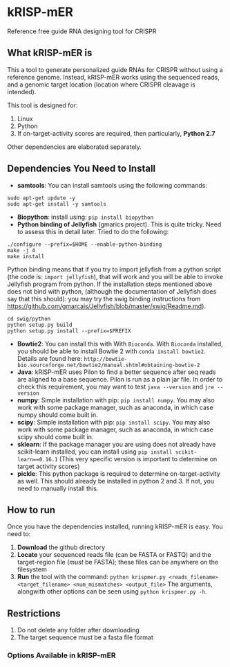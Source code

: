# kRISP-mER
Reference free guide RNA designing tool for CRISPR

## What kRISP-mER is
This a tool to generate personalized guide RNAs for CRISPR without using a reference genome. Instead, kRISP-mER works using the sequenced reads, and a genomic target location (location where CRISPR cleavage is intended).

This tool is designed for:
1. Linux
1. Python
1. If on-target-activity scores are required, then particularly, **Python 2.7**

Other dependencies are elaborated separately.

## Dependencies You Need to Install
* **samtools**: You can install samtools using the following commands:
```buildoutcfg
sudo apt-get update -y
sudo apt-get install -y samtools
```
* **Biopython**: install using: `pip install biopython`
* **Python binding of Jellyfish** (gmarics project). This is quite tricky. Need to assess this in detail later. Tried to do the following:
```buildoutcfg
./configure --prefix=$HOME --enable-python-binding
make -j 4
make install
```
Python binding means that if you try to import jellyfish from a python script (the code is: `import jellyfish`), that will work and you will be able to invoke Jellyfish program from python.
If the installation steps mentioned above does not bind with python, (although the documentation of Jellyfish does say that this should): you may try the swig binding instructions from https://github.com/gmarcais/Jellyfish/blob/master/swig/Readme.md).
```buildoutcfg
cd swig/python
python setup.py build
python setup.py install --prefix=$PREFIX
```
* **Bowtie2**: You can install this with With `Bioconda`. With `Bioconda` installed, you should be able to install Bowtie 2 with `conda install bowtie2`. Details are found here: `http://bowtie-bio.sourceforge.net/bowtie2/manual.shtml#obtaining-bowtie-2`
* **Java**: kRISP-mER uses Pilon to find a better sequence after seq reads are aligned to a base sequence. Pilon is run as a plain jar file. In order to check this requirement, you may want to test `java --version` and `jre --version`
* **numpy**: Simple installation with pip: `pip install numpy`. You may also work with some package manager, such as anaconda, in which case numpy should come built in.
* **scipy**: Simple installation with pip: `pip install scipy`. You may also work with some package manager, such as anaconda, in which case scipy should come built in.
* **sklearn**: If the package manager you are using does not already have scikit-learn installed, you can install using `pip install scikit-learn==0.16.1` (This very specific version is important to determine on target activity scores)
* **pickle**: This python package is required to determine on-target-activity as well. This should already be installed in python 2 and 3. If not, you need to manually install this.

## How to run
Once you have the dependencies installed, running kRISP-mER is easy. You need to:
1. **Download** the github directory
1. **Locate** your sequenced reads file (can be FASTA or FASTQ) and the target-region file (_must_ be FASTA); these files can be anywhere on the filesystem
1. **Run** the tool with the command: `python krispmer.py <reads_filename> <target_filename> <num_mismatches> <output_file>`
The arguments, alongwith other options can be seen using `python krispmer.py -h`.

## Restrictions
1. Do not delete any folder after downloading
1. The target sequence must be a fasta file format

### Options Available in kRISP-mER
